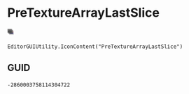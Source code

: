 # PreTextureArrayLastSlice
![](/img/PreTextureArrayLastSlice.png)

``` CSharp
EditorGUIUtility.IconContent("PreTextureArrayLastSlice")
```
## GUID
```
-2860003758114304722
```
